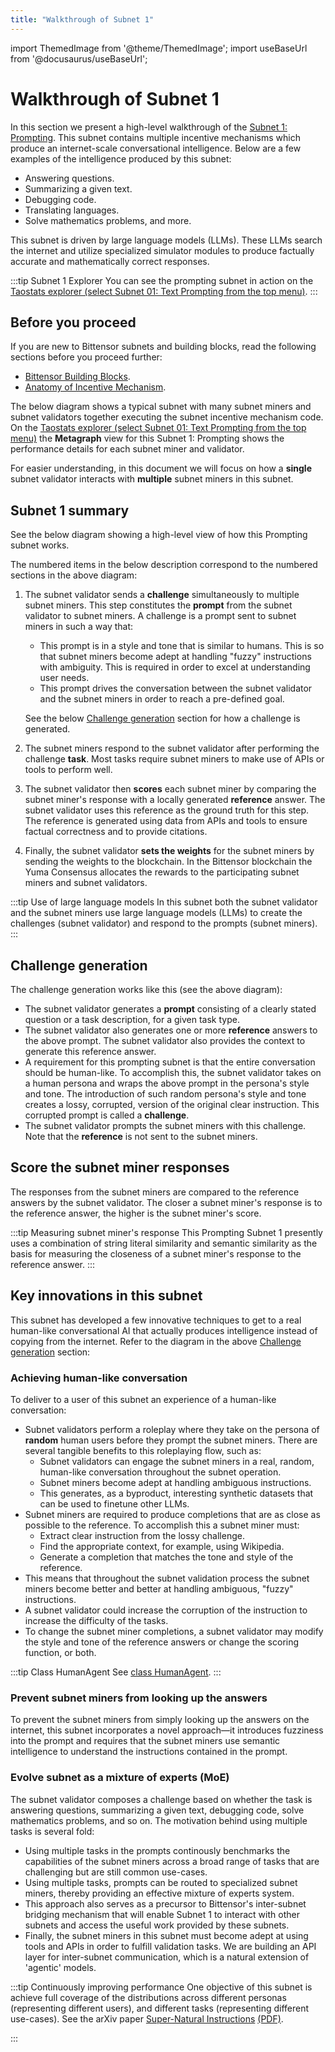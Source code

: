 ```yaml
---
title: "Walkthrough of Subnet 1"
---
```


import ThemedImage from '@theme/ThemedImage';
import useBaseUrl from '@docusaurus/useBaseUrl';

# Walkthrough of Subnet 1

In this section we present a high-level walkthrough of the [Subnet 1: Prompting](https://github.com/opentensor/prompting/tree/main). This subnet contains multiple incentive mechanisms which produce an internet-scale conversational intelligence. Below are a few examples of the intelligence produced by this subnet:

- Answering questions.
- Summarizing a given text.
- Debugging code. 
- Translating languages.
- Solve mathematics problems, and more.

This subnet is driven by large language models (LLMs). These LLMs search the internet and utilize specialized simulator modules to produce factually accurate and mathematically correct responses. 

:::tip Subnet 1 Explorer
You can see the prompting subnet in action on the [Taostats explorer (select Subnet 01: Text Prompting from the top menu)](https://taostats.io/). 
:::

## Before you proceed

If you are new to Bittensor subnets and building blocks, read the following sections before you proceed further:

- [Bittensor Building Blocks](../learn/bittensor-building-blocks).
- [Anatomy of Incentive Mechanism](../learn/anatomy-of-incentive-mechanism).

The below diagram shows a typical subnet with many subnet miners and subnet validators together executing the subnet incentive mechanism code. On the [Taostats explorer (select Subnet 01: Text Prompting from the top menu)](https://taostats.io/) the **Metagraph** view for this Subnet 1: Prompting shows the performance details for each subnet miner and validator. 

For easier understanding, in this document we will focus on how a **single** subnet validator interacts with **multiple** subnet miners in this subnet. 

<center id="bittensor-img">
<ThemedImage
alt="1-Prompting Walkthrough"
sources={{
    light: useBaseUrl('/img/docs/1-prompting-subnet-walkthrough.svg'),
    dark: useBaseUrl('/img/docs/dark-1-prompting-subnet-walkthrough.svg'),
  }}
style={{width: 600}}
/>
</center>

## Subnet 1 summary

See the below diagram showing a high-level view of how this Prompting subnet works. 

<center>
<ThemedImage
alt="Prompting Subnet 1 Big Picture"
sources={{
    light: useBaseUrl('/img/docs/2-prompting-subnet-high-level.svg'),
    dark: useBaseUrl('/img/docs/dark-2-prompting-subnet-high-level.svg'),
  }}
style={{width: 750}}
/>
</center>

The numbered items in the below description correspond to the numbered sections in the above diagram:

1. The subnet validator sends a **challenge** simultaneously to multiple subnet miners. This step constitutes the **prompt** from the subnet validator to subnet miners. A challenge is a prompt sent to subnet miners in such a way that:
   - This prompt is in a style and tone that is similar to humans. This is so that subnet miners become adept at handling "fuzzy" instructions with ambiguity. This is required in order to excel at understanding user needs.
   - This prompt drives the conversation between the subnet validator and the subnet miners in order to reach a pre-defined goal. 

    See the below [Challenge generation](#challenge-generation) section for how a challenge is generated. 
2. The subnet miners respond to the subnet validator after performing the challenge **task**. Most tasks require subnet miners to make use of APIs or tools to perform well.
3. The subnet validator then **scores** each subnet miner by comparing the subnet miner's response with a locally generated **reference** answer. The subnet validator uses this reference as the ground truth for this step. The reference is generated using data from APIs and tools to ensure factual correctness and to provide citations.
4. Finally, the subnet validator **sets the weights** for the subnet miners by sending the weights to the blockchain. In the Bittensor blockchain the Yuma Consensus allocates the rewards to the participating subnet miners and subnet validators. 

:::tip Use of large language models 
In this subnet both the subnet validator and the subnet miners use large language models (LLMs) to create the challenges (subnet validator) and respond to the prompts (subnet miners).
:::

## Challenge generation

<center>
<ThemedImage
alt="Prompting Subnet 1 Big Picture"
sources={{
    light: useBaseUrl('/img/docs/3-prompting-subnet1-key-innovation.svg'),
    dark: useBaseUrl('/img/docs/dark-3-prompting-subnet1-key-innovation.svg'),
  }}
style={{width: 600}}
/>
</center>

The challenge generation works like this (see the above diagram):

- The subnet validator generates a **prompt** consisting of a clearly stated question or a task description, for a given task type. 
- The subnet validator also generates one or more **reference** answers to the above prompt. The subnet validator also provides the context to generate this reference answer.
- A requirement for this prompting subnet is that the entire conversation should be human-like. To accomplish this, the subnet validator takes on a human persona and wraps the above prompt in the persona's style and tone. The introduction of such random persona's style and tone creates a lossy, corrupted, version of the original clear instruction. This corrupted prompt is called a **challenge**. 
- The subnet validator prompts the subnet miners with this challenge. Note that the **reference** is not sent to the subnet miners.

## Score the subnet miner responses

The responses from the subnet miners are compared to the reference answers by the subnet validator. The closer a subnet miner's response is to the reference answer, the higher is the subnet miner's score. 

:::tip Measuring subnet miner's response
This Prompting Subnet 1 presently uses a combination of string literal similarity and semantic similarity as the basis for measuring the closeness of a subnet miner's response to the reference answer. 
:::

## Key innovations in this subnet

This subnet has developed a few innovative techniques to get to a real human-like conversational AI that actually produces intelligence instead of copying from the internet. Refer to the diagram in the above [Challenge generation](#challenge-generation) section:

### Achieving human-like conversation

To deliver to a user of this subnet an experience of a human-like conversation:

- Subnet validators perform a roleplay where they take on the persona of **random** human users before they prompt the subnet miners. There are several tangible benefits to this roleplaying flow, such as: 
  - Subnet validators can engage the subnet miners in a real, random, human-like conversation throughout the subnet operation.
  - Subnet miners become adept at handling ambiguous instructions.
  - This generates, as a byproduct, interesting synthetic datasets that can be used to finetune other LLMs.
- Subnet miners are required to produce completions that are as close as possible to the reference. To accomplish this a subnet miner must:
  - Extract clear instruction from the lossy challenge.
  - Find the appropriate context, for example, using Wikipedia. 
  - Generate a completion that matches the tone and style of the reference.
- This means that throughout the subnet validation process the subnet miners become better and better at handling ambiguous, "fuzzy" instructions. 
- A subnet validator could increase the corruption of the instruction to increase the difficulty of the tasks.
- To change the subnet miner completions, a subnet validator may modify the style and tone of the reference answers or change the scoring function, or both.


:::tip Class HumanAgent
See [class HumanAgent](https://github.com/opentensor/prompting/blob/main/prompting/agent.py#L30).
:::

### Prevent subnet miners from looking up the answers

To prevent the subnet miners from simply looking up the answers on the internet, this subnet incorporates a novel approach&mdash;it introduces fuzziness into the prompt and requires that the subnet miners use semantic intelligence to understand the instructions contained in the prompt.

### Evolve subnet as a mixture of experts (MoE)

The subnet validator composes a challenge based on whether the task is answering questions, summarizing a given text, debugging code, solve mathematics problems, and so on. The motivation behind using multiple tasks is several fold:

- Using multiple tasks in the prompts continously benchmarks the capabilities of the subnet miners across a broad range of tasks that are challenging but are still common use-cases. 
- Using multiple tasks, prompts can be routed to specialized subnet miners, thereby providing an effective mixture of experts system.
- This approach also serves as a precursor to Bittensor's inter-subnet bridging mechanism that will enable Subnet 1 to interact with other subnets and access the useful work provided by these subnets. 
- Finally, the subnet miners in this subnet must become adept at using tools and APIs in order to fulfill validation tasks. We are building an API layer for inter-subnet communication, which is a natural extension of 'agentic' models.

:::tip Continuously improving performance
One objective of this subnet is achieve full coverage of the distributions across different personas (representing different users), and different tasks (representing different use-cases). See the arXiv paper [Super-Natural Instructions](https://arxiv.org/abs/2204.07705) [(PDF)](https://arxiv.org/pdf/2204.07705.pdf).

:::


